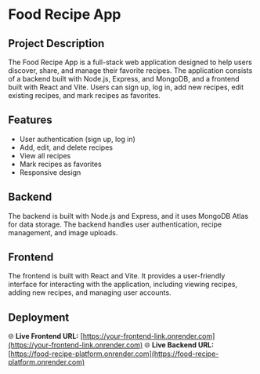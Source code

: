 # Food Recipe App

## Project Description

The Food Recipe App is a full-stack web application designed to help users discover, share, and manage their favorite recipes. The application consists of a backend built with Node.js, Express, and MongoDB, and a frontend built with React and Vite. Users can sign up, log in, add new recipes, edit existing recipes, and mark recipes as favorites.

## Features

- User authentication (sign up, log in)
- Add, edit, and delete recipes
- View all recipes
- Mark recipes as favorites
- Responsive design

## Backend

The backend is built with Node.js and Express, and it uses MongoDB Atlas for data storage. The backend handles user authentication, recipe management, and image uploads.

## Frontend

The frontend is built with React and Vite. It provides a user-friendly interface for interacting with the application, including viewing recipes, adding new recipes, and managing user accounts.

## Deployment

🌐 **Live Frontend URL:** [https://your-frontend-link.onrender.com](https://your-frontend-link.onrender.com) 
🌐 **Live Backend URL:** [https://food-recipe-platform.onrender.com](https://food-recipe-platform.onrender.com) 